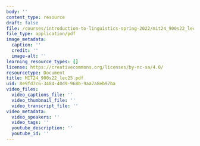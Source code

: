 ```yaml
---
body: ''
content_type: resource
draft: false
file: /courses/introduction-to-linguistics-spring-2022/mit24_900s22_lec25.pdf
file_type: application/pdf
image_metadata:
  caption: ''
  credit: ''
  image-alt: ''
learning_resource_types: []
license: https://creativecommons.org/licenses/by-nc-sa/4.0/
resourcetype: Document
title: MIT24_900s22_lec25.pdf
uid: 8e9fd7c6-3484-40d9-968b-9aa7a8eb97ba
video_files:
  video_captions_file: ''
  video_thumbnail_file: ''
  video_transcript_file: ''
video_metadata:
  video_speakers: ''
  video_tags: ''
  youtube_description: ''
  youtube_id: ''
---
```

